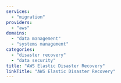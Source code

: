 ```yaml
---
services:
  - "migration"
providers:
  - "aws"
domains:
  - "data management"
  - "systems management"
categories:
  - "disaster recovery"
  - "data security"
title: "AWS Elastic Disaster Recovery"
linkTitle: "AWS Elastic Disaster Recovery"
---
```

